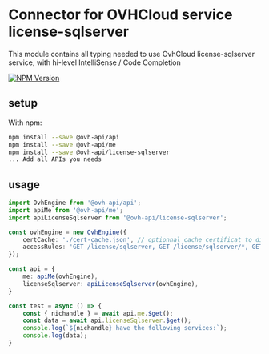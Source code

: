 # Connector for OVHCloud service license-sqlserver

This module contains all typing needed to use OvhCloud license-sqlserver service, with hi-level IntelliSense / Code Completion

[![NPM Version](https://img.shields.io/npm/v/@ovh-api/license-sqlserver.svg?style=flat)](https://www.npmjs.org/package/@ovh-api/license-sqlserver)

## setup

With npm:
````bash
npm install --save @ovh-api/api
npm install --save @ovh-api/me
npm install --save @ovh-api/license-sqlserver
... Add all APIs you needs
````

## usage

````typescript
import OvhEngine from '@ovh-api/api';
import apiMe from '@ovh-api/me';
import apiLicenseSqlserver from '@ovh-api/license-sqlserver';

const ovhEngine = new OvhEngine({ 
    certCache: './cert-cache.json', // optionnal cache certificat to disk
    accessRules: 'GET /license/sqlserver, GET /license/sqlserver/*, GET /me', // optionnal limit the requested privileges.
});

const api = {
    me: apiMe(ovhEngine),
    licenseSqlserver: apiLicenseSqlserver(ovhEngine),
}

const test = async () => {
    const { nichandle } = await api.me.$get();
    const data = await api.licenseSqlserver.$get();
    console.log(`${nichandle} have the following services:`);
    console.log(data);
}

````